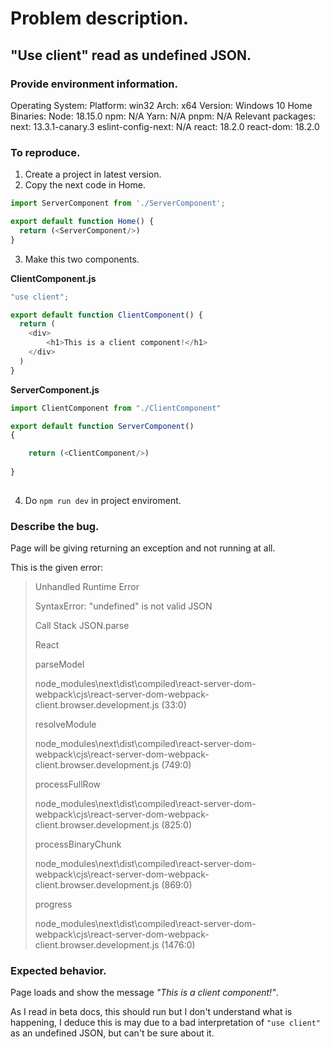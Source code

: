 # Problem description.

## "Use client" read as undefined JSON.

### Provide environment information.

Operating System:
      Platform: win32
      Arch: x64
      Version: Windows 10 Home
    Binaries:
      Node: 18.15.0
      npm: N/A
      Yarn: N/A
      pnpm: N/A
    Relevant packages:
      next: 13.3.1-canary.3
      eslint-config-next: N/A
      react: 18.2.0
      react-dom: 18.2.0

### To reproduce.

1. Create a project in latest version.
2. Copy the next code in Home.
```javascript
import ServerComponent from './ServerComponent';

export default function Home() {
  return (<ServerComponent/>)
}
```
3. Make this two components.

**ClientComponent.js**
```javascript
"use client";

export default function ClientComponent() {
  return (
    <div>
        <h1>This is a client component!</h1>
    </div>
  )
}
```
**ServerComponent.js**
```javascript
import ClientComponent from "./ClientComponent"

export default function ServerComponent() 
{

    return (<ClientComponent/>)
        
}
 
```
4. Do `npm run dev` in project enviroment.

### Describe the bug.

Page will be giving returning an exception and not running at all. 

This is the given error:

> Unhandled Runtime Error
> 
> SyntaxError: "undefined" is not valid JSON
> 
> Call Stack JSON.parse <anonymous>
> 
> React
> 
> parseModel
>
> node_modules\next\dist\compiled\react-server-dom-webpack\cjs\react-server-dom-webpack-client.browser.development.js
> (33:0)
> 
> resolveModule
>
> node_modules\next\dist\compiled\react-server-dom-webpack\cjs\react-server-dom-webpack-client.browser.development.js
> (749:0)
> 
> processFullRow
>
> node_modules\next\dist\compiled\react-server-dom-webpack\cjs\react-server-dom-webpack-client.browser.development.js
> (825:0)
> 
> processBinaryChunk
>
> node_modules\next\dist\compiled\react-server-dom-webpack\cjs\react-server-dom-webpack-client.browser.development.js
> (869:0)
> 
> progress
>
> node_modules\next\dist\compiled\react-server-dom-webpack\cjs\react-server-dom-webpack-client.browser.development.js
> (1476:0)

### Expected behavior.

Page loads and show the message _"This is a client component!"_.

As I read in beta docs, this should run but I don't understand what is happening, I deduce this is may due to a bad interpretation of `"use client"` as an undefined JSON, but can't be sure about it.
